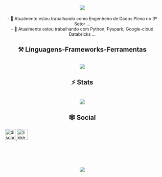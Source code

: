 <h1 align="center">
<img src="https://readme-typing-svg.herokuapp.com/?font=Righteous&size=35&center=true&vCenter=true&width=500&height=70&duration=4000&lines=olá!+👋;+me+chamo+Bruno!;" />
</h1>

<div  align="center" >
  - 🔭 Atualmente estou trabalhando como Engenheiro de Dados Pleno no 3º Setor ...
  <br>
- 🌱 Atualmente estou trabalhando com Python, Pyspark, Google-cloud Databricks ...
</div>

<h2 align="center" >⚒️ Linguagens-Frameworks-Ferramentas</h2>
<br>
<div align="center" >
  <img src="https://skillicons.dev/icons?i=python,sqlite,mysql,vscode,github,git,r,docker,bash,gcp,azure,aws&perline=6" />
</div>


<h2 align="center" >⚡ Stats</h2>
<br>
<div align="center" >
  <picture>
  <source
    srcset="https://github-readme-stats-gold-nine-72.vercel.app/api?username=imbrunoagc&show_icons=true&theme=dark"
    media="(prefers-color-scheme: dark)"
  />
  <source
    srcset="https://github-readme-stats.vercel.app/api?username=imbrunoagc&show_icons=true"
    media="(prefers-color-scheme: light), (prefers-color-scheme: no-preference)"
  />
  <img src="https://github-readme-stats-gold-nine-72.vercel.app/api?username=imbrunoagc&show_icons=true" />
</picture>
</div>

<h2 align="center" >🕸️ Social</h2>
<div align="left">
  <a href="brzn0101" target="_blank">
    <img src="https://img.shields.io/static/v1?message=Discord&logo=discord&label=&color=7289DA&logoColor=white&labelColor=&style=for-the-badge" height="35" alt="discord logo"  />
  </a>
  <a href="https://www.linkedin.com/in/bruno-augusto-abb2a1129/" target="_blank">
    <img src="https://img.shields.io/static/v1?message=LinkedIn&logo=linkedin&label=&color=0077B5&logoColor=white&labelColor=&style=for-the-badge" height="35" alt="linkedin logo"  />
  </a>
</div>


##

<br>
<h1 align="center">
<img src="https://readme-typing-svg.herokuapp.com/?font=Righteous&size=35&center=true&vCenter=true&width=500&height=70&duration=4000&lines=obrigado+pela+atenção!;" />
</h1>
